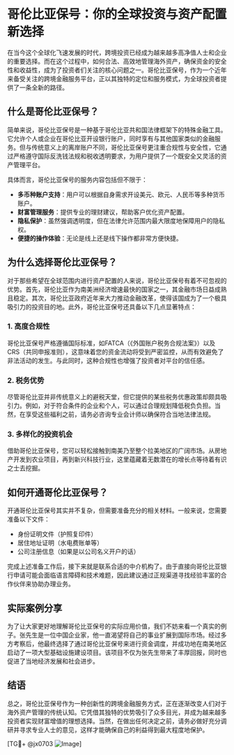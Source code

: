 # 哥伦比亚保号：你的全球投资与资产配置新选择

在当今这个全球化飞速发展的时代，跨境投资已经成为越来越多高净值人士和企业的重要选择。而在这个过程中，如何合法、高效地管理海外资产，确保资金的安全性和收益性，成为了投资者们关注的核心问题之一。哥伦比亚保号，作为一个近年来备受关注的跨境金融服务平台，正以其独特的定位和服务模式，为全球投资者提供了一条全新的路径。

## 什么是哥伦比亚保号？

简单来说，哥伦比亚保号是一种基于哥伦比亚共和国法律框架下的特殊金融工具。它允许个人或企业在哥伦比亚开设银行账户，同时享有与其他国家类似的金融服务。但与传统意义上的离岸账户不同，哥伦比亚保号更注重合规性与安全性，它通过严格遵守国际反洗钱法规和税收透明要求，为用户提供了一个既安全又灵活的资产管理平台。

具体而言，哥伦比亚保号的服务内容包括但不限于：

- **多币种账户支持**：用户可以根据自身需求开设美元、欧元、人民币等多种货币账户。
- **财富管理服务**：提供专业的理财建议，帮助客户优化资产配置。
- **隐私保护**：虽然强调透明度，但在法律允许范围内最大限度地保障用户的隐私权。
- **便捷的操作体验**：无论是线上还是线下操作都非常方便快捷。

## 为什么选择哥伦比亚保号？

对于那些希望在全球范围内进行资产配置的人来说，哥伦比亚保号有着不可忽视的优势。首先，哥伦比亚作为南美洲经济增速最快的国家之一，其金融市场日益成熟且稳定。其次，哥伦比亚政府近年来大力推动金融改革，使得该国成为了一个极具吸引力的投资目的地。此外，哥伦比亚保号还具备以下几点显著特点：

### 1. 高度合规性

哥伦比亚保号严格遵循国际标准，如FATCA（《外国账户税务合规法案》）以及CRS（共同申报准则），这意味着您的资金流动将受到严密监控，从而有效避免了非法活动的发生。与此同时，这种合规性也增强了投资者对平台的信任感。

### 2. 税务优势

尽管哥伦比亚并非传统意义上的避税天堂，但它提供的某些税务优惠政策却颇具吸引力。例如，对于符合条件的企业和个人，可以通过合理规划降低税负负担。当然，在享受这些福利之前，请务必咨询专业会计师以确保符合当地法律法规。

### 3. 多样化的投资机会

借助哥伦比亚保号，您可以轻松接触到南美乃至整个拉美地区的广阔市场。从房地产开发到农业项目，再到新兴科技行业，这里蕴藏着无数潜在的增长点等待着有识之士去挖掘。

## 如何开通哥伦比亚保号？

开通哥伦比亚保号其实并不复杂，但需要准备充分的相关材料。一般来说，您需要准备以下文件：

- 身份证明文件（护照复印件）
- 居住地址证明（水电费账单等）
- 公司注册信息（如果是以公司名义开户的话）

完成上述准备工作后，接下来就是联系合适的中介机构了。由于直接向哥伦比亚银行申请可能会面临语言障碍和技术难题，因此建议通过正规渠道寻找经验丰富的合作伙伴来协助办理业务。

## 实际案例分享

为了让大家更好地理解哥伦比亚保号的实际应用价值，我们不妨来看一个真实的例子。张先生是一位中国企业家，他一直渴望将自己的事业扩展到国际市场。经过多方考察后，他最终选择了通过哥伦比亚保号来进行资金调度，并成功地在南美地区启动了一项大型基础设施建设项目。该项目不仅为张先生带来了丰厚回报，同时也促进了当地经济发展和社会进步。

## 结语

总之，哥伦比亚保号作为一种创新性的跨境金融服务方式，正在逐渐改变人们对于海外资产管理的传统认知。它凭借其独特的优势吸引了众多目光，并成为越来越多投资者实现财富增值的理想选择。当然，在做出任何决定之前，请务必做好充分调研并寻求专业人士的意见，这样才能确保自己的利益得到最大程度地保护。

[TG💪+ @jx0703 ![Image](https://github.com/user-attachments/assets/dbca1d08-cadb-493c-b0ec-ad6f7a83f270)]